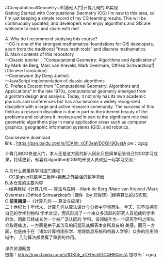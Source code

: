 #ComputationalGeometry-JS|基础入门|计算几何的JS实现<br>
Getting Started with Computational Geometry (CG)
I'm new to this area, so I'm just keeping a simple record of my CG learning results. This will be continuously updated, and developers who enjoy algorithms and GIS are welcome to learn and share with me!<br><br>
A. Why do I recommend studying this course?<br>
--CG is one of the strongest mathematical foundations for GIS developers, apart from the traditional "three math tools" and discrete mathematics.<br>
B. Main contents of this repository<br>
--Classic tutorial ："Computational Geometry: Algorithms and Applications" by Mark de Berg, Marc van Kreveld, Mark Overmars, Otfried Schwarzkopf|(Chinese translation)<br>
--Courseware (by Deng Junhui)<br>
--JavaScript implementation of classic algorithms<br>
C. Preface Excerpt from "Computational Geometry: Algorithms and Applications"
In the late 1970s, computational geometry emerged from algorithm design and analysis. Today, it not only has its own academic journals and conferences but has also become a widely recognized discipline with a large and active research community. The success of this field as a research discipline is due in part to the inherent beauty of the problems and solutions it involves and in part to the significant role that geometric algorithms play in many application areas such as computer graphics, geographic information systems (GIS), and robotics.<br><br>
Courseware download<br>
link：https://pan.baidu.com/s/1OKhh_xCF0eaVDCQH9QystA 
pw：cgcg 

计算几何CG快速入门，本人还是这方面的新人因此只是简单记录自己的CG学习成果，持续更新，有喜欢algorithm和GIS的开发人员欢迎一起学习交流！<br><br>
A.为什么我推荐学习这门课程？<br>
--CG是giser除数学三板斧+离散之外最强的数学基础<br>
B.本仓库的主要内容<br>
--经典教程《计算几何 ⎯⎯ 算法与应用 --Mark de Berg /Marc van Kreveld /Mark Overmars /Otfried Schwarzkopf》|课件（by 邓俊辉）|经典算法的JS实现;<br>
C.**前言摘录**--《计算几何 ⎯⎯ 算法与应用》<br>
二十世纪七十年代末，计算几何从算法设计与分析中孕育而生。今天，它不仅拥有自己的学术刊物和
学术会议，而且形成了一个由众多活跃的研究人员组成的学术群体，因此已经成长为一个被广泛认同的
学科。该领域作为一个研究学科之所以会取得成功，一方面是由于其涉及的问题及其解答本身所具有的
美感，而另一方面，也是由于在（诸如计算机图形学、地理信息系统和机器人学等）众多的应用领域中，
几何算法都发挥了重要的作用。<br><br>
课件资源网盘<br>
链接：https://pan.baidu.com/s/1OKhh_xCF0eaVDCQH9QystA 
提取码：cgcg 
